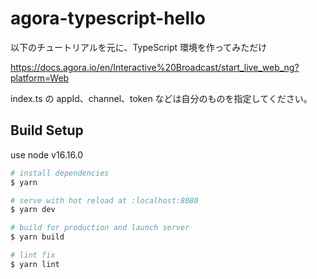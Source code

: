 # agora-typescript-hello

以下のチュートリアルを元に、TypeScript 環境を作ってみただけ

https://docs.agora.io/en/Interactive%20Broadcast/start_live_web_ng?platform=Web

index.ts の appId、channel、token などは自分のものを指定してください。

## Build Setup

use node v16.16.0

```bash
# install dependencies
$ yarn

# serve with hot reload at :localhost:8080
$ yarn dev

# build for production and launch server
$ yarn build

# lint fix
$ yarn lint
```
